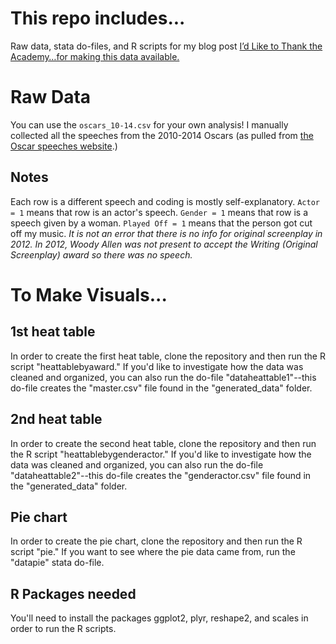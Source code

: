 # This repo includes...
Raw data, stata do-files, and R scripts for my blog post [I’d Like to Thank the Academy…for making this data available.](http://thelittledataset.com/2015/02/19/id-like-to-thank-the-academy-for-making-this-data-available/)

# Raw Data

You can use the `oscars_10-14.csv` for your own analysis! I manually collected all the speeches from the 2010-2014 Oscars (as pulled from [the Oscar speeches website](http://aaspeechesdb.oscars.org/).)

## Notes

Each row is a different speech and coding is mostly self-explanatory. `Actor = 1` means that row is an actor's speech. `Gender = 1` means that row is a speech given by a woman. `Played Off = 1` means that the person got cut off my music. *It is not an error that there is no info for original screenplay in 2012. In 2012, Woody Allen was not present to accept the Writing (Original Screenplay) award so there was no speech.*

# To Make Visuals...

## 1st heat table
In order to create the first heat table, clone the repository and then run the R script "heattablebyaward." If you'd like to investigate how the data was cleaned and organized, you can also run the do-file "dataheattable1"--this do-file creates the "master.csv" file found in the "generated_data" folder. 

## 2nd heat table
In order to create the second heat table, clone the repository and then run the R script "heattablebygenderactor." If you'd like to investigate how the data was cleaned and organized, you can also run the do-file "dataheattable2"--this do-file creates the "genderactor.csv" file found in the "generated_data" folder. 

## Pie chart
In order to create the pie chart, clone the repository and then run the R script "pie." If you want to see where the pie data came from, run the "datapie" stata do-file.

## R Packages needed
You'll need to install the packages ggplot2, plyr, reshape2, and scales in order to run the R scripts.
